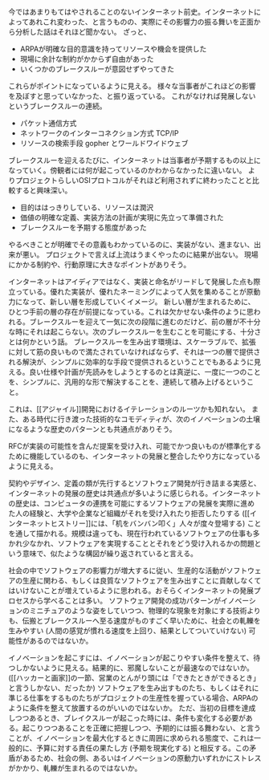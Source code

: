 今ではあまりもてはやされることのないインターネット前史。インターネットによってあれこれ変わった、と言うものの、実際にその影響力の振る舞いを正面から分析した話はそれほど聞かない。
ざっと、

- ARPAが明確な目的意識を持ってリソースや機会を提供した
- 現場に余計な制約がかからず自由があった
- いくつかのブレークスルーが意図せずやってきた

これらがポイントになっているように見える。
様々な当事者がこれほどの影響を及ぼすと思っていなかった、と振り返っている。
これがなければ発展しないというブレークスルーの連続。

- パケット通信方式
- ネットワークのインターコネクション方式 TCP/IP
- リソースの検索手段 gopher とワールドワイドウェブ

ブレークスルーを迎えるたびに、インターネットは当事者が予期するもの以上になっていく。傍観者には何が起こっているのかわからなかったに違いない。
よりプロジェクトらしいOSIプロトコルがそれほど利用されずに終わったことと比較すると興味深い。

- 目的ははっきりしている、リソースは潤沢
- 価値の明確な定義、実装方法の計画が実現に先立って準備された
- ブレークスルーを予期する態度があった

やるべきことが明確でその意義もわかっているのに、実装がない、進まない、出来が悪い。
プロジェクトで言えば上流はうまくやったのに結果が出ない。
現場にかかる制約や、行動原理に大きなポイントがありそう。

インターネットはアイディアではなく、実装と命名がリードして発展した点も際立っている。優れた実装が、優れたネーミングによって人気を集めることが原動力になって、新しい層を形成していくイメージ。
新しい層が生まれるために、ひとつ手前の層の存在が前提になっている。これは欠かせない条件のように思われる。ブレークスルーを迎えて一気に次の段階に進むのだけど、前の層が不十分な時にそれは起こらない。次のブレークスルーを生むことを可能にする、十分さとは何かという話。
ブレークスルーを生み出す環境は、スケーラブルで、拡張に対して筋の良いもので満たされていなければならず、それは一つの層で提供される解決が、シンプルに効率的な手段で提供されるということでもあるように見える。良い仕様や計画が先読みをしようとするのとは真逆に、一度に一つのことを、シンプルに、汎用的な形で解決することを、連続して積み上げるということ。

これは、[[アジャイル]]開発におけるイテレーションのルーツかも知れない。
また、ある時代に行き渡った技術的なコモディティが、次のイノベーションの土壌になるような歴史のパターンとも共通点がありそう。

RFCが実装の可能性を含んだ提案を受け入れ、可能でかつ良いものが標準化するために機能しているのも、インターネットの発展と整合したやり方になっているように見える。

契約やデザイン、定義の類が先行するとソフトウェア開発が行き詰まる実感と、インターネットの発展の歴史は共通点が多いように感じられる。インターネットの歴史は、コンピュータの連携を可能にするソフトウェアの発展を実際に進めた人の経験と、大学や企業など組織がそれを受け入れたり拒否したりする ([[インターネットヒストリー]]には、「机をバンバン叩く」人々が度々登場する) ことを通して描かれる。規模は違っても、現在行われているソフトウェアの仕事も多かれ少なかれ、ソフトウェアを実現することとそれをどう受け入れるかの問題という意味で、似たような構図が繰り返されていると言える。

社会の中でソフトウェアの影響力が増大するに従い、生産的な活動がソフトウェアの生産に関わる、もしくは良質なソフトウェアを生み出すことに貢献しなくてはいけないことが増えているように思われる。おそらくインターネットの発展プロセスから学べることは多い。
ソフトウェア開発の成功パターンがイノベーションのミニチュアのような姿をしていつつ、物理的な現象を対象にする技術よりも、伝搬とブレークスルーへ至る速度がものすごく早いために、社会との軋轢を生みやすい (人間の感覚が慣れる速度を上回り、結果としてついていけない) 可能性があるのではないか。

イノベーションを起こすには、イノベーションが起こりやすい条件を整えて、待つしかないように見える。結果的に、邪魔しないことが最速なのではないか。([[ハッカーと画家]]の一節、営業のとんがり頭には「できたときができるとき」と言うしかない、だったか)
ソフトウェアを生み出すものたち、もしくはそれに準じる仕事をするものたちがプロジェクトの生産性を握っている場合、ARPAのように条件を整えて放置するのがいいのではないか。
ただ、当初の目標を達成しつつあるとき、ブレイクスルーが起こった時には、条件も変化する必要がある。起こりつつあることを正確に把握しつつ、予期的には振る舞わない、と言うことが、イノベーションを最大化するときに周囲に求められる態度で、これは一般的に、予算に対する責任の果たし方 (予期を現実化する) と相反する。この矛盾があるため、社会の側、あるいはイノベーションの原動力いずれかにストレスがかかり、軋轢が生まれるのではないか。